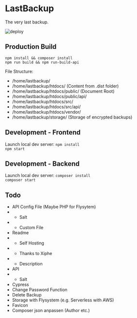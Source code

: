 # LastBackup
The very last backup.

![deploy](https://github.com/DevertNet/LastBackup/workflows/deploy/badge.svg)

## Production Build
`npm install && composer install`  
`npm run build && npm run-build-api`  

File Structure:
- /home/lastbackup/
- /home/lastbackup/htdocs/ (Content from .dist folder)
- /home/lastbackup/htdocs/public/ (Document Root)
- /home/lastbackup/htdocs/public/api/
- /home/lastbackup/htdocs/src/
- /home/lastbackup/htdocs/src/api/
- /home/lastbackup/htdocs/vendor/
- /home/lastbackup/storage/ (Storage of encrypted backups)

## Development - Frontend
Launch local dev server:
`npm install`   
`npm start`

## Development - Backend
Launch local dev server:
`composer install`   
`composer start`   

## Todo
- API Config File (Maybe PHP for Flysytem)
- - Salt
- - Custom File
- Readme
- - Self Hosting
- - Thanks to Xiphe
- - Description
- API
- - Salt
- Cypress
- Change Password Function
- Delete Backup
- Storage with Flysystem (e.g. Serverless with AWS)
- Favicon
- Composer json anpassen (Author etc.)

